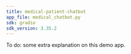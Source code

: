 ```yaml
---
title: medical-patient-chatbot
app_file: medical_chatbot.py
sdk: gradio
sdk_version: 3.35.2
---
```


To do: some extra explanation on this demo app.